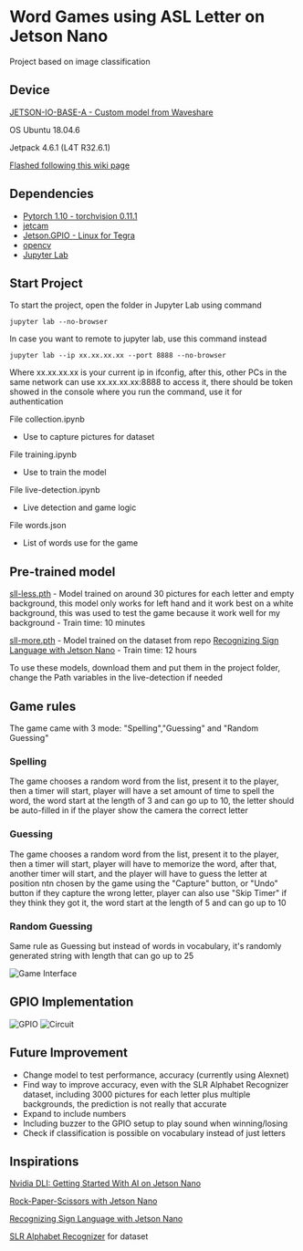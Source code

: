 # Word Games using ASL Letter on Jetson Nano

Project based on image classification

## Device

[JETSON-IO-BASE-A - Custom model from Waveshare](https://www.waveshare.com/jetson-nano-dev-kit-a.htm)

OS Ubuntu 18.04.6

Jetpack 4.6.1 (L4T R32.6.1)

[Flashed following this wiki page](https://www.waveshare.com/wiki/JETSON-NANO-DEV-KIT)

## Dependencies

- [Pytorch 1.10 - torchvision 0.11.1](https://forums.developer.nvidia.com/t/pytorch-for-jetson/72048)
- [jetcam](https://github.com/NVIDIA-AI-IOT/jetcam)
- [Jetson.GPIO - Linux for Tegra](https://github.com/NVIDIA/jetson-gpio)
- [opencv](https://github.com/opencv/opencv)
- [Jupyter Lab](https://jupyter.org/)

## Start Project

To start the project, open the folder in Jupyter Lab using command
```
jupyter lab --no-browser
```

In case you want to remote to jupyter lab, use this command instead
```
jupyter lab --ip xx.xx.xx.xx --port 8888 --no-browser
```
Where xx.xx.xx.xx is your current ip in ifconfig, after this, other PCs in the same network can use xx.xx.xx.xx:8888 to access it, there should be token showed in the console where you run the command, use it for authentication

File collection.ipynb
- Use to capture pictures for dataset

File training.ipynb
- Use to train the model

File live-detection.ipynb
- Live detection and game logic

File words.json
- List of words use for the game

## Pre-trained model
[sll-less.pth]() - Model trained on around 30 pictures for each letter and empty background, this model only works for left hand and it work best on a white background, this was used to test the game because it work well for my background - Train time: 10 minutes

[sll-more.pth]() - Model trained on the dataset from repo [Recognizing Sign Language with Jetson Nano](https://developer.nvidia.com/embedded/community/jetson-projects/sign_language_recognition) - Train time: 12 hours

To use these models, download them and put them in the project folder, change the Path variables in the live-detection if needed

## Game rules

The game came with 3 mode: "Spelling","Guessing" and "Random Guessing"

### Spelling
The game chooses a random word from the list, present it to the player, then a timer will start, player will have a set amount of time to spell the word, the word start at the length of 3 and can go up to 10, the letter should be auto-filled in if the player show the camera the correct letter
### Guessing
The game chooses a random word from the list, present it to the player, then a timer will start, player will have to memorize the word, after that, another timer will start, and the player will have to guess the letter at position ntn chosen by the game using the "Capture" button, or "Undo" button if they capture the wrong letter, player can also use "Skip Timer" if they think they got it, the word start at the length of 5 and can go up to 10
### Random Guessing
Same rule as Guessing but instead of words in vocabulary, it's randomly generated string with length that can go up to 25

![Game Interface](./assets/game-interface.png)

## GPIO Implementation

![GPIO](./assets/gpio.png) ![Circuit](./assets/gpio-setup.jpg)

## Future Improvement

- Change model to test performance, accuracy (currently using Alexnet)
- Find way to improve accuracy, even with the SLR Alphabet Recognizer dataset, including 3000 pictures for each letter plus multiple backgrounds, the prediction is not really that accurate
- Expand to include numbers
- Including buzzer to the GPIO setup to play sound when winning/losing
- Check if classification is possible on vocabulary instead of just letters

## Inspirations

[Nvidia DLI: Getting Started With AI on Jetson Nano](https://github.com/AJV009/Nvidia_DLI_Getting_Started_with_AI_on_Jetson_Nano)

[Rock-Paper-Scissors with Jetson Nano](https://github.com/mokpi/Rock-Paper-Scissors-with-Jetson-Nano)

[Recognizing Sign Language with Jetson Nano](https://developer.nvidia.com/embedded/community/jetson-projects/sign_language_recognition)

[SLR Alphabet Recognizer](https://github.com/loicmarie/sign-language-alphabet-recognizer) for dataset
